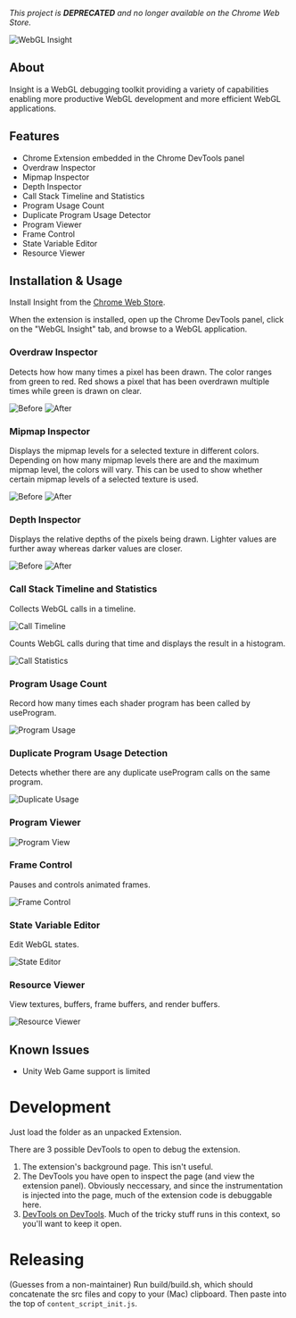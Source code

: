 _This project is **DEPRECATED** and no longer available on the Chrome Web Store._

![WebGL Insight](http://i.imgur.com/Zb2PHLp.png)


## About

Insight is a WebGL debugging toolkit providing a variety of capabilities enabling more productive WebGL development and more efficient WebGL applications.


## Features

* Chrome Extension embedded in the Chrome DevTools panel    
* Overdraw Inspector
* Mipmap Inspector
* Depth Inspector
* Call Stack Timeline and Statistics
* Program Usage Count
* Duplicate Program Usage Detector
* Program Viewer
* Frame Control
* State Variable Editor
* Resource Viewer


## Installation & Usage

Install Insight from the [Chrome Web Store](https://chrome.google.com/webstore/detail/webgl-insight/djdcbmfacaaocoomokenoalbomllhnko).

When the extension is installed, open up the Chrome DevTools panel, click on the "WebGL Insight" tab, and browse to a WebGL application.


### Overdraw Inspector

Detects how how many times a pixel has been drawn. The color ranges from green to red. Red shows a pixel that has been overdrawn multiple times while green is drawn on clear.

![Before](http://i.imgur.com/WfCwiDJ.jpg)
![After](http://i.imgur.com/RSkEeQu.jpg)

### Mipmap Inspector

Displays the mipmap levels for a selected texture in different colors. Depending on how many mipmap levels there are and the maximum mipmap level, the colors will vary. This can be used to show whether certain mipmap levels of a selected texture is used.

![Before](http://i.imgur.com/v717Sb9.jpg)
![After](http://i.imgur.com/gT1y3Ir.jpg)

### Depth Inspector 

Displays the relative depths of the pixels being drawn. Lighter values are further away whereas darker values are closer.

![Before](http://i.imgur.com/4Je54s1.jpg)
![After](http://i.imgur.com/M3xDkpp.jpg)

### Call Stack Timeline and Statistics

Collects WebGL calls in a timeline.

![Call Timeline](http://i.imgur.com/xouoZXV.jpg)

Counts WebGL calls during that time and displays the result in a histogram.

![Call Statistics](http://i.imgur.com/2r0yXd4.jpg)

### Program Usage Count

 Record how many times each shader program has been called by useProgram.

![Program Usage](http://i.imgur.com/gjlMI8y.jpg)

### Duplicate Program Usage Detection

Detects whether there are any duplicate useProgram calls on the same program.

![Duplicate Usage](http://i.imgur.com/UOJ2GnX.jpg)

### Program Viewer

![Program View](http://i.imgur.com/v6cgTGb.jpg)

### Frame Control

Pauses and controls animated frames.

![Frame Control](http://i.imgur.com/YS3uhw9.jpg)

### State Variable Editor

Edit WebGL states.

![State Editor](http://i.imgur.com/1QBVF9M.jpg)

### Resource Viewer

View textures, buffers, frame buffers, and render buffers.

![Resource Viewer](http://i.imgur.com/y1YETWv.jpg)

## Known Issues

* Unity Web Game support is limited

# Development

Just load the folder as an unpacked Extension. 

There are 3 possible DevTools to open to debug the extension.

1. The extension's background page. This isn't useful.
1. The DevTools you have open to inspect the page (and view the extension panel). Obviously neccessary, and since the instrumentation is injected into the page, much of the extension code is debuggable here.
1. [DevTools on DevTools](https://stackoverflow.com/a/12291163/89484). Much of the tricky stuff runs in this context, so you'll want to keep it open.

# Releasing

(Guesses from a non-maintainer) Run build/build.sh, which should concatenate the src files and copy to your (Mac) clipboard. Then paste into the top of `content_script_init.js`. 
